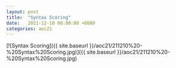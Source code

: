 ```yaml
---
layout: post
title:  "Syntax Scoring"
date:   2021-12-10 00:00:00 +0000
categories: aoc21
---
```


[![Syntax Scoring]({{ site.baseurl }}/aoc21/211210%20-%20Syntax%20Scoring.jpg)]({{ site.baseurl }}/aoc21/211210%20-%20Syntax%20Scoring.jpg)

